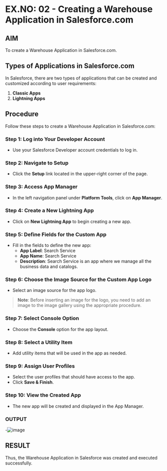# EX.NO: 02 - Creating a Warehouse Application in Salesforce.com

## AIM

To create a Warehouse Application in Salesforce.com.

## Types of Applications in Salesforce.com

In Salesforce, there are two types of applications that can be created and customized according to user requirements:

1. **Classic Apps**
2. **Lightning Apps**

## Procedure

Follow these steps to create a Warehouse Application in Salesforce.com:

### Step 1: Log into Your Developer Account

- Use your Salesforce Developer account credentials to log in.

### Step 2: Navigate to Setup

- Click the **Setup** link located in the upper-right corner of the page.

### Step 3: Access App Manager

- In the left navigation panel under **Platform Tools**, click on **App Manager**.

### Step 4: Create a New Lightning App

- Click on **New Lightning App** to begin creating a new app.

### Step 5: Define Fields for the Custom App

- Fill in the fields to define the new app:
  - **App Label**: Search Service
  - **App Name**: Search Service
  - **Description**: Search Service is an app where we manage all the business data and catalogs.

### Step 6: Choose the Image Source for the Custom App Logo

- Select an image source for the app logo.

> **Note**: Before inserting an image for the logo, you need to add an image to the image gallery using the appropriate procedure.

### Step 7: Select Console Option

- Choose the **Console** option for the app layout.

### Step 8: Select a Utility Item

- Add utility items that will be used in the app as needed.

### Step 9: Assign User Profiles

- Select the user profiles that should have access to the app.
- Click **Save & Finish**.

### Step 10: View the Created App

- The new app will be created and displayed in the App Manager.
### OUTPUT

-![image](https://github.com/user-attachments/assets/ef4f5f5e-fa37-4cfe-bad7-6590d746efbf)
 

## RESULT

Thus, the Warehouse Application in Salesforce was created and executed successfully.
